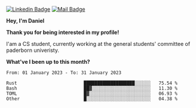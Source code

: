[![Linkedin Badge](https://img.shields.io/badge/-LinkedIn-0e76a8?style=flat-square&logo=Linkedin&logoColor=white)](https://www.linkedin.com/in/daniel-negi-592ba3223/)
[![Mail Badge](https://img.shields.io/badge/Gmail-D14836?style=flat-square&logo=gmail&logoColor=white)](mailto:daniel.ravi.negi@googlemail.com)

**Hey, I'm Daniel**

**Thank you for being interested in my profile!**

I'am a CS student, currently working at the general students' committee of paderborn univeristy.

**What've I been up to this month?** 

<!--START_SECTION:waka-->

```text
From: 01 January 2023 - To: 31 January 2023

Rust                         ███████████████████░░░░░░   75.54 %
Bash                         ██▓░░░░░░░░░░░░░░░░░░░░░░   11.30 %
TOML                         █▓░░░░░░░░░░░░░░░░░░░░░░░   06.93 %
Other                        █░░░░░░░░░░░░░░░░░░░░░░░░   04.38 %
```

<!--END_SECTION:waka-->
